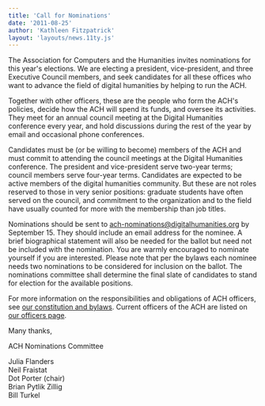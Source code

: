 ```yaml
---
title: 'Call for Nominations'
date: '2011-08-25'
author: 'Kathleen Fitzpatrick'
layout: 'layouts/news.11ty.js'
---
```

The Association for Computers and the Humanities invites nominations for this year's elections. We are electing a president, vice-president, and three Executive Council members, and seek candidates for all these offices who want to advance the field of digital humanities by helping to run the ACH.

Together with other officers, these are the people who form the ACH's policies, decide how the ACH will spend its funds, and oversee its activities. They meet for an annual council meeting at the Digital Humanities conference every year, and hold discussions during the rest of the year by email and occasional phone conferences.

Candidates must be (or be willing to become) members of the ACH and must commit to attending the council meetings at the Digital Humanities conference. The president and vice-president serve two-year terms; council members serve four-year terms. Candidates are expected to be active members of the digital humanities community. But these are not roles reserved to those in very senior positions: graduate students have often served on the council, and commitment to the organization and to the field have usually counted for more with the membership than job titles.

Nominations should be sent to [ach-nominations@digitalhumanities.org](mailto:ach-nominations@digitalhumanities.org) by September 15. They should include an email address for the nominee. A brief biographical statement will also be needed for the ballot but need not be included with the nomination. You are warmly encouraged to nominate yourself if you are interested. Please note that per the bylaws each nominee needs two nominations to be considered for inclusion on the ballot. The nominations committee shall determine the final slate of candidates to stand for election for the available positions.

For more information on the responsibilities and obligations of ACH officers, see [our constitution and bylaws](/about/constitution). Current officers of the ACH are listed on [our officers page](/about/officers).

Many thanks,

ACH Nominations Committee

Julia Flanders  
Neil Fraistat  
Dot Porter (chair)  
Brian Pytlik Zillig  
Bill Turkel
